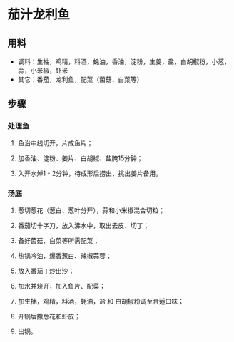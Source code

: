 # 茄汁龙利鱼

## 用料

- 调料：生抽，鸡精，料酒，蚝油，香油，淀粉，生姜，盐，白胡椒粉，小葱，蒜，小米椒，虾米
- 其它：番茄，龙利鱼，配菜（菌菇、白菜等）

## 步骤

### 处理鱼

1. 鱼沿中线切开，片成鱼片；

2. 加香油、淀粉、姜片、白胡椒、盐腌15分钟；

3. 入开水焯1 - 2分钟，待成形后捞出，挑出姜片备用。

### 汤底

1. 葱切葱花（葱白、葱叶分开），蒜和小米椒混合切粒；

2. 番茄切十字刀，放入沸水中，取出去皮、切丁；

3. 备好菌菇、白菜等所需配菜；

4. 热锅冷油，爆香葱白、辣椒蒜蓉；

5. 放入番茄丁炒出沙；

6. 加水并烧开，加入鱼片、配菜；

7. 加生抽，鸡精，料酒，蚝油，盐 和 白胡椒粉调至合适口味；

8. 开锅后撒葱花和虾皮；

9. 出锅。
